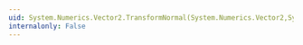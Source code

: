 ```yaml
---
uid: System.Numerics.Vector2.TransformNormal(System.Numerics.Vector2,System.Numerics.Matrix3x2)
internalonly: False
---
```

